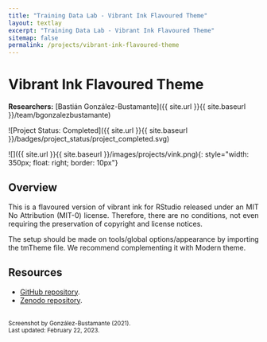 ```yaml
---
title: "Training Data Lab - Vibrant Ink Flavoured Theme"
layout: textlay
excerpt: "Training Data Lab - Vibrant Ink Flavoured Theme"
sitemap: false
permalink: /projects/vibrant-ink-flavoured-theme
---
```


# Vibrant Ink Flavoured Theme

**Researchers:** [Bastián González-Bustamante]({{ site.url }}{{ site.baseurl }}/team/bgonzalezbustamante)

![Project Status: Completed]({{ site.url }}{{ site.baseurl }}/badges/project_status/project_completed.svg)

![]({{ site.url }}{{ site.baseurl }}/images/projects/vink.png){: style="width: 350px; float: right; border: 10px"}

## Overview

<p align="justify">This is a flavoured version of vibrant ink for RStudio released under an MIT No Attribution (MIT-0) license. Therefore, there are no conditions, not even requiring the preservation of copyright and license notices.</p>

<p align="justify">The setup should be made on tools/global options/appearance by importing the tmTheme file. We recommend complementing it with Modern theme.</p>

## Resources

- <a href="https://github.com/bgonzalezbustamante/v-ink-flavoured" target="_blank">GitHub repository</a>.
- <a href="https://doi.org/10.5281/zenodo.5703436" target="_blank">Zenodo repository</a>.

<br />
<small>Screenshot by González-Bustamante (2021).</small><br />
<small>Last updated: February 22, 2023.</small>
